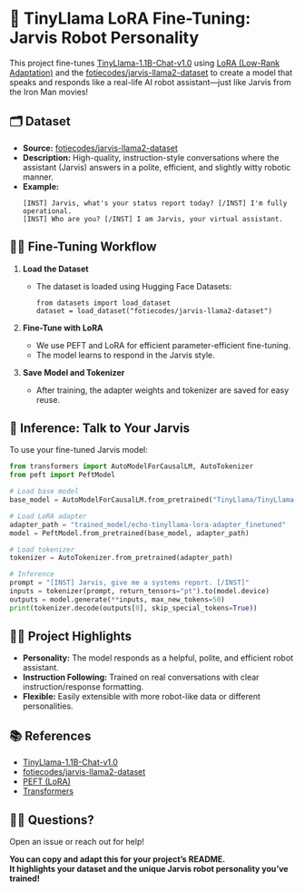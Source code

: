 # 🚀 TinyLlama LoRA Fine-Tuning: Jarvis Robot Personality

This project fine-tunes [TinyLlama-1.1B-Chat-v1.0](https://huggingface.co/TinyLlama/TinyLlama-1.1B-Chat-v1.0) using [LoRA (Low-Rank Adaptation)](https://github.com/huggingface/peft) and the [fotiecodes/jarvis-llama2-dataset](https://huggingface.co/datasets/fotiecodes/jarvis-llama2-dataset) to create a model that speaks and responds like a real-life AI robot assistant—just like Jarvis from the Iron Man movies!

## 🗂️ Dataset

- **Source:** [fotiecodes/jarvis-llama2-dataset](https://huggingface.co/datasets/fotiecodes/jarvis-llama2-dataset)
- **Description:** High-quality, instruction-style conversations where the assistant (Jarvis) answers in a polite, efficient, and slightly witty robotic manner.
- **Example:**
  ```
  [INST] Jarvis, what's your status report today? [/INST] I'm fully operational. 
  [INST] Who are you? [/INST] I am Jarvis, your virtual assistant. 
  ```

## 🏋️‍♂️ Fine-Tuning Workflow

1. **Load the Dataset**
   - The dataset is loaded using Hugging Face Datasets:
     ```
     from datasets import load_dataset
     dataset = load_dataset("fotiecodes/jarvis-llama2-dataset")
     ```

2. **Fine-Tune with LoRA**
   - We use PEFT and LoRA for efficient parameter-efficient fine-tuning.
   - The model learns to respond in the Jarvis style.

3. **Save Model and Tokenizer**
   - After training, the adapter weights and tokenizer are saved for easy reuse.

## 🤖 Inference: Talk to Your Jarvis

To use your fine-tuned Jarvis model:

```python
from transformers import AutoModelForCausalLM, AutoTokenizer
from peft import PeftModel

# Load base model
base_model = AutoModelForCausalLM.from_pretrained("TinyLlama/TinyLlama-1.1B-Chat-v1.0")

# Load LoRA adapter
adapter_path = "trained_model/echo-tinyllama-lora-adapter_finetuned"
model = PeftModel.from_pretrained(base_model, adapter_path)

# Load tokenizer
tokenizer = AutoTokenizer.from_pretrained(adapter_path)

# Inference
prompt = "[INST] Jarvis, give me a systems report. [/INST]"
inputs = tokenizer(prompt, return_tensors="pt").to(model.device)
outputs = model.generate(**inputs, max_new_tokens=50)
print(tokenizer.decode(outputs[0], skip_special_tokens=True))
```

## 🧑‍💻 Project Highlights

- **Personality:** The model responds as a helpful, polite, and efficient robot assistant.
- **Instruction Following:** Trained on real conversations with clear instruction/response formatting.
- **Flexible:** Easily extensible with more robot-like data or different personalities.

## 📚 References

- [TinyLlama-1.1B-Chat-v1.0](https://huggingface.co/TinyLlama/TinyLlama-1.1B-Chat-v1.0)
- [fotiecodes/jarvis-llama2-dataset](https://huggingface.co/datasets/fotiecodes/jarvis-llama2-dataset)
- [PEFT (LoRA)](https://github.com/huggingface/peft)
- [Transformers](https://huggingface.co/docs/transformers/index)

## 🙋‍♂️ Questions?

Open an issue or reach out for help!

**You can copy and adapt this for your project’s README.  
It highlights your dataset and the unique Jarvis robot personality you’ve trained!**
